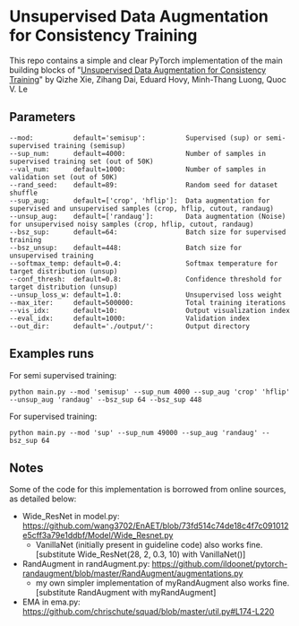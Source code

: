 
# Unsupervised Data Augmentation for Consistency Training

This repo contains a simple and clear PyTorch implementation of the main building blocks of "[Unsupervised Data Augmentation for Consistency Training](https://arxiv.org/abs/1904.12848)" by Qizhe Xie, Zihang Dai, Eduard Hovy, Minh-Thang Luong, Quoc V. Le


## Parameters

```
--mod:          default='semisup':          Supervised (sup) or semi-supervised training (semisup)
--sup_num:      default=4000:               Number of samples in supervised training set (out of 50K)
--val_num:      default=1000:               Number of samples in validation set (out of 50K)
--rand_seed:    default=89:                 Random seed for dataset shuffle
--sup_aug:      default=['crop', 'hflip']:  Data augmentation for supervised and unsupervised samples (crop, hflip, cutout, randaug)
--unsup_aug:    default=['randaug']:        Data augmentation (Noise) for unsupervised noisy samples (crop, hflip, cutout, randaug)
--bsz_sup:      default=64:                 Batch size for supervised training
--bsz_unsup:    default=448:                Batch size for unsupervised training
--softmax_temp: default=0.4:                Softmax temperature for target distribution (unsup)
--conf_thresh:  default=0.8:                Confidence threshold for target distribution (unsup)
--unsup_loss_w: default=1.0:                Unsupervised loss weight
--max_iter:     default=500000:             Total training iterations
--vis_idx:      default=10:                 Output visualization index
--eval_idx:     default=1000:               Validation index
--out_dir:      default='./output/':        Output directory
```

## Examples runs

For semi supervised training:
```
python main.py --mod 'semisup' --sup_num 4000 --sup_aug 'crop' 'hflip' --unsup_aug 'randaug' --bsz_sup 64 --bsz_sup 448
```

For supervised training:
```
python main.py --mod 'sup' --sup_num 49000 --sup_aug 'randaug' --bsz_sup 64
```

## Notes

Some of the code for this implementation is borrowed from online sources, as detailed below:
- Wide_ResNet in model.py: https://github.com/wang3702/EnAET/blob/73fd514c74de18c4f7c091012e5cff3a79e1ddbf/Model/Wide_Resnet.py
    - VanillaNet (initially present in guideline code) also works fine. [substitute Wide_ResNet(28, 2, 0.3, 10) with VanillaNet()]
- RandAugment in randAugment.py: https://github.com/ildoonet/pytorch-randaugment/blob/master/RandAugment/augmentations.py
    - my own simpler implementation of myRandAugment also works fine. [substitute RandAugment with myRandAugment]
- EMA in ema.py: https://github.com/chrischute/squad/blob/master/util.py#L174-L220
